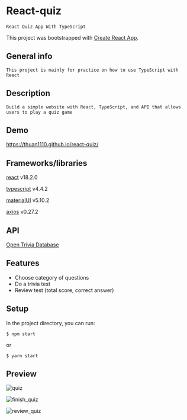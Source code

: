 # React-quiz

```
React Quiz App With TypeScript
```

This project was bootstrapped with [Create React App](https://github.com/facebook/create-react-app).

## General info

```
This project is mainly for practice on how to use TypeScript with React
```

## Description

```
Build a simple website with React, TypeScript, and API that allows users to play a quiz game
```

## Demo
https://thuan1110.github.io/react-quiz/

## Frameworks/libraries

[react](https://reactjs.org/)  v18.2.0

[typescript](https://www.typescriptlang.org/) v4.4.2

[materialUI](https://mui.com/) v5.10.2

[axios](https://axios-http.com/) v0.27.2

## API
[Open Trivia Database](https://opentdb.com) 

## Features

- Choose category of questions
- Do a trivia test
- Review test (total score, correct answer)

## Setup
In the project directory, you can run:

```
$ npm start
```
or
```
$ yarn start
```

## Preview
![quiz](https://user-images.githubusercontent.com/67035930/189925503-8798f343-c62c-4642-9de9-525f65a084b7.png)

![finish_quiz](https://user-images.githubusercontent.com/67035930/189925492-39e2f403-1f74-48b1-8f2b-64d03713efd9.png)

![review_quiz](https://user-images.githubusercontent.com/67035930/189925507-735adcb0-cd32-4850-90e7-4f47351f4410.png)

